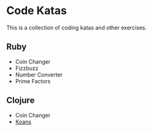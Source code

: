 # Code Katas

This is a collection of coding katas and other exercises.


## Ruby
- Coin Changer
- Fizzbuzz
- Number Converter
- Prime Factors

## Clojure
- Coin Changer
- [Koans](http://clojurekoans.com/)

